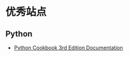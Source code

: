 # 优秀站点

## Python

* [Python Cookbook 3rd Edition Documentation](http://python3-cookbook-personal.readthedocs.io/zh_CN/latest/index.html)
